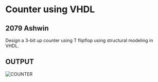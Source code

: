 # Counter using VHDL
## 2079 Ashwin
Design a 3-bit up counter using T flipflop using structural modeling in VHDL.

## OUTPUT
![COUNTER](https://github.com/yamsubash/ES_VHDL/assets/149253579/92a7dd7e-7e43-4929-acba-6843109b64bc)
